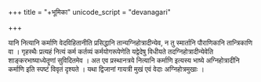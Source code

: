 +++
title = "+भूमिका"
unicode_script = "devanagari"

+++

यानि नित्यानि कर्माणि वेदविहितानीति प्रसिद्धानि तान्यग्निहोत्रादीन्येव, न तु स्मार्तानि पौराणिकानि तान्त्रिकाणि वा । गृहस्थैः प्रत्यहं नित्यं कर्म कर्तव्यं कर्मयोगरूपेणेति यद्वेदेषु विधीयते तदग्निहोत्रादीन्येवेति शाङ्करभाष्याध्येतॄणां सुविदितमेव । अत एव प्रस्थानत्रये नित्यानि कर्माणि इत्यस्य भाष्ये अग्निहोत्रादीनि कर्माणि इति स्पष्टं विवृतं दृश्यते । यथा द्विजानां गायत्री मुखं एवं वेदाः अग्निहोत्रमुखाः ।
